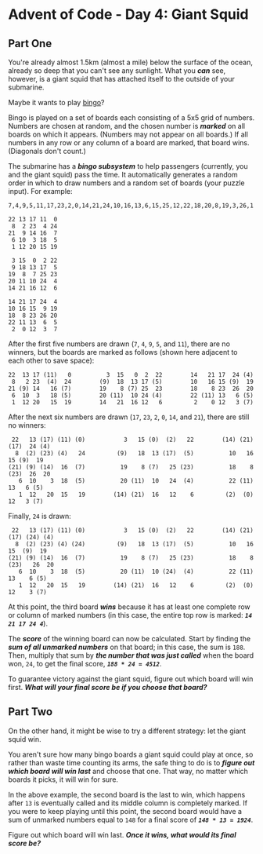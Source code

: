 # Advent of Code - Day 4: Giant Squid

## Part One

You're already almost 1.5km (almost a mile) below the surface of the ocean,
already so deep that you can't see any sunlight. What you _**can**_ see, however,
is a giant squid that has attached itself to the outside of your submarine.

Maybe it wants to play [bingo](https://en.wikipedia.org/wiki/Bingo_(American_version))?

Bingo is played on a set of boards each consisting of a 5x5 grid of
numbers. Numbers are chosen at random, and the chosen number is _**marked**_ on
all boards on which it appears. (Numbers may not appear on all boards.) If
all numbers in any row or any column of a board are marked, that
board wins. (Diagonals don't count.)

The submarine has a _**bingo subsystem**_ to help passengers (currently, you and
the giant squid) pass the time. It automatically generates a random order
in which to draw numbers and a random set of boards (your puzzle input).
For example:

    7,4,9,5,11,17,23,2,0,14,21,24,10,16,13,6,15,25,12,22,18,20,8,19,3,26,1

    22 13 17 11  0
     8  2 23  4 24
    21  9 14 16  7
     6 10  3 18  5
     1 12 20 15 19

     3 15  0  2 22
     9 18 13 17  5
    19  8  7 25 23
    20 11 10 24  4
    14 21 16 12  6

    14 21 17 24  4
    10 16 15  9 19
    18  8 23 26 20
    22 11 13  6  5
     2  0 12  3  7


After the first five numbers are drawn (`7`, `4`, `9`, `5`, and `11`), there are no
winners, but the boards are marked as follows (shown here adjacent to each
other to save space):

    22  13 17 (11)   0          3  15   0  2  22        14   21 17  24 (4)
     8   2 23  (4)  24        (9)  18  13 17 (5)        10   16 15 (9)  19
    21 (9) 14   16 (7)        19    8 (7) 25  23        18    8 23  26  20
     6  10  3   18 (5)        20 (11)  10 24 (4)        22 (11) 13   6 (5)
     1  12 20   15  19        14   21  16 12   6         2    0 12   3 (7)

After the next six numbers are drawn (`17`, `23`, `2`, `0`, `14`, and `21`), there are
still no winners:

     22   13 (17) (11) (0)           3   15 (0)  (2)   22        (14) (21) (17)  24 (4)
      8  (2) (23) (4)   24         (9)   18  13 (17)  (5)          10   16   15 (9)  19
    (21) (9) (14)  16  (7)          19    8 (7)   25 (23)          18    8 (23)  26  20
       6  10    3  18  (5)          20 (11)  10   24  (4)          22 (11)   13   6 (5)
       1  12   20  15   19        (14) (21)  16   12    6         (2)  (0)   12   3 (7)

Finally, `24` is drawn:

     22   13 (17) (11) (0)           3   15 (0)  (2)   22        (14) (21) (17) (24) (4)
      8  (2) (23) (4) (24)         (9)   18  13 (17)  (5)          10   16   15  (9)  19
    (21) (9) (14)  16  (7)          19    8 (7)   25 (23)          18    8 (23)   26  20
       6  10    3  18  (5)          20 (11)  10 (24)  (4)          22 (11)   13    6 (5)
       1  12   20  15   19        (14) (21)  16   12    6         (2)  (0)   12    3 (7)

At this point, the third board _**wins**_ because it has at least one complete
row or column of marked numbers (in this case, the entire top row is
marked: _**`14 21 17 24 4`**_).

The _**score**_ of the winning board can now be calculated. Start by finding the
_**sum of all unmarked numbers**_ on that board; in this case, the sum is `188`.
Then, multiply that sum by _**the number that was just called**_ when the board
won, `24`, to get the final score, _**`188 * 24 = 4512`**_.

To guarantee victory against the giant squid, figure out which board will
win first. _**What will your final score be if you choose that board?**_

## Part Two

On the other hand, it might be wise to try a different strategy: let the
giant squid win.

You aren't sure how many bingo boards a giant squid could play at once, so
rather than waste time counting its arms, the safe thing to do is to _**figure
out which board will win last**_ and choose that one. That way, no matter
which boards it picks, it will win for sure.

In the above example, the second board is the last to win, which happens
after `13` is eventually called and its middle column is completely marked.
If you were to keep playing until this point, the second board would have a
sum of unmarked numbers equal to `148` for a final score of _**`148 * 13 = 1924`**_.

Figure out which board will win last. _**Once it wins, what would its final
score be?**_
